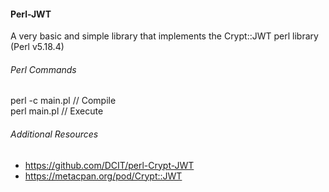 #### Perl-JWT
A very basic and simple library that implements the Crypt::JWT perl library (Perl v5.18.4)

###### Perl Commands
perl -c main.pl // Compile<br>
perl main.pl  // Execute


###### Additional Resources
- https://github.com/DCIT/perl-Crypt-JWT
- https://metacpan.org/pod/Crypt::JWT
